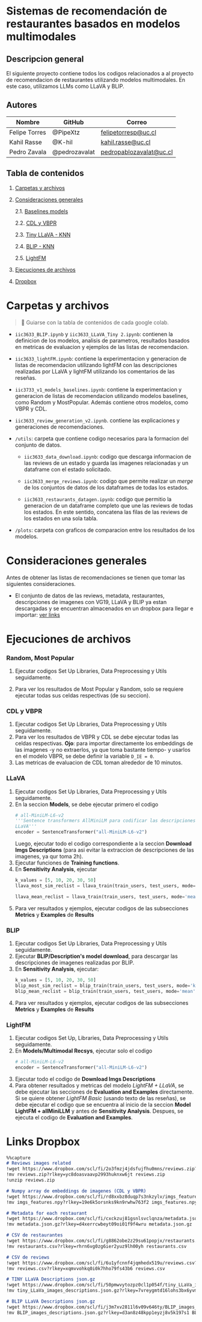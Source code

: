 # Sistemas de recomendación de restaurantes basados en modelos multimodales
## Descripcion general
El siguiente proyecto contiene todos los codigos relacionados a al proyecto de recomendacion
de restaurantes utilizando modelos multimodales. En este caso, utilizamos LLMs como LLaVA y BLIP.

## Autores
| Nombre         | GitHub          | Correo                  |
|----------------|-----------------|-------------------------|
| Felipe Torres  | @PipeXtz        | felipetorresp@uc.cl |
| Kahil Rasse    | @K-hil          | kahil.rasse@uc.cl   |
| Pedro Zavala   | @pedrozavalat   | pedropablozavalat@uc.cl  |

## Tabla de contenidos
1. [Carpetas y archivos](#carpetas-y-archivos)
2. [Consideraciones generales](#consideraciones-generales)
    
    2.1. [Baselines models](#random-most-popular)
    
    2.2. [CDL y VBPR](#cdl-y-vbpr)
    
    2.3. [Tiny LLaVA - KNN](#llava)
    
    2.4. [BLIP - KNN](#blip)
    
    2.5. [LightFM](#lightfm)

3. [Ejecuciones de archivos](#ejecuciones-de-archivos)
4. [Dropbox](#links-dropbox)


# Carpetas y archivos
> 📌  Guiarse con la tabla de contenidos de cada google colab.
* `iic3633_BLIP.ipynb` y `iic3633_LLaVA_Tiny 2.ipynb`: contienen la definicion de los modelos, analisis de parametros, resultados basados en metricas de evaluacion y ejemplos de las listas de recomendacion. 

* `iic3633_lightFM.ipynb`: contiene la experimentacion y generacion de listas de recomendacion utilizando lightFM con las descripciones realizadas por LLaVA y lightFM utilizando los comentarios de las reseñas. 

* `iic3733_v1_models_baselines.ipynb`: contiene la experimentacion y generacion de listas de recomendacion utilizando modelos baselines, como Random y MostPopular. Además contiene otros modelos, como VBPR y CDL. 

* `iic3633_review_generation_v2.ipynb`. contiene las explicaciones y generaciones de recomendaciones. 


* `/utils`: carpeta que contiene codigo necesarios para la formacion del conjunto de datos.
    * `iic3633_data_download.ipynb`: codigo que descarga informacion de las reviews de un estado y  guarda las imagenes relacionadas y un dataframe con el estado solicitado. 

    * `iic3633_merge_reviews.ipynb`: codigo que permite realizar un *merge* de los conjuntos de datos de los dataframes de todas los estados. 
    
    * `iic3633_restaurants_datagen.ipynb`: codigo que permitio la generacion de un dataframe completo que une las reviews de todas los estados. En este sentido, concatena las filas de las reviews de los estados en una sola tabla. 
    
* `/plots`: carpeta con graficos de comparacion entre los resultados de los modelos.

# Consideraciones generales
Antes de obtener las listas de recomendaciones se tienen que tomar las siguientes consideraciones. 
*  El conjunto de datos de las reviews, metadata, restaurantes, descripciones de imagenes con VG19, LLaVA y BLIP ya
estan descargadas y se encuentran almacenados en un dropbox para llegar e importar: [ver links](#links-dropbox)

# Ejecuciones de archivos
### Random, Most Popular
1. Ejecutar codigos Set Up Libraries, Data Preprocessing y Utils seguidamente. 

2. Para ver los resultados de Most Popular y Random, solo se requiere ejecutar todas sus celdas respectivas (de su seccion).  


### CDL y VBPR
1. Ejecutar codigos Set Up Libraries, Data Preprocessing y Utils seguidamente. 
2. Para ver los resultados de VBPR y CDL se debe ejecutar todas las celdas respectivas. **Ojo**: para importar directamente los embeddings de las imagenes -y no extraerlos, ya que toma bastante tiempo- y usarlos en el modelo VBPR, se 
debe definir la variable `D_IE = 0`. 
3. Las metricas de evaluacion de CDL toman alrededor de 10 minutos. 

### LLaVA 
1. Ejecutar codigos Set Up Libraries, Data Preprocessing y Utils seguidamente. 
2. En la seccion **Models**, se debe ejecutar primero el codigo 
    ```python
    # all-MiniLM-L6-v2
    '''Sentence transformers AllMiniLM para codificar las descripciones hecha por 
    LLaVA'''
    encoder = SentenceTransformer("all-MiniLM-L6-v2")
    ```
    Luego, ejecutar todo el codigo correspondiente a la seccion **Download Imgs Descriptions** (para asi evitar la extraccion de descripciones de las imagenes, ya qur toma 2h). 
3. Ejecutar funciones de **Training functions**. 
4. En **Sensitivity Analysis**, ejecutar
    ```python
    k_values = [5, 10, 20, 30, 50]
    llava_most_sim_reclist = llava_train(train_users, test_users, mode='knn', k_values=k_values)
    ```
    ```python
    llava_mean_reclist = llava_train(train_users, test_users, mode='mean', k_values=k_values)
    ```
5. Para ver resultados y ejemplos, ejecutar codigos de las subsecciones **Metrics** y **Examples** de **Results**

### BLIP

1. Ejecutar codigos Set Up Libraries, Data Preprocessing y Utils seguidamente. 
2. Ejecutar **BLIP/Description's model download**, para descargar las descripciones de imagenes realizadas por BLIP. 
3. En **Sensitivity Analysis**, ejecutar:
    ```python
    k_values = [5, 10, 20, 30, 50]
    blip_most_sim_reclist = blip_train(train_users, test_users, mode='knn', k_values=k_values)
    blip_mean_reclist = blip_train(train_users, test_users, mode='mean', k_values=k_values)
    ```
4. Para ver resultados y ejemplos, ejecutar codigos de las subsecciones **Metrics** y **Examples** de **Results**

### LightFM
1. Ejecutar codigos Set Up, Libraries, Data Preprocessing y Utils seguidamente. 
2. En **Models/Multimodal Recsys**, ejecutar solo el codigo
    ```python 
    # all-MiniLM-L6-v2
    encoder = SentenceTransformer("all-MiniLM-L6-v2")
    ```
3. Ejecutar todo el codigo de **Download Imgs Descriptions**
4. Para obtener resultados y metricas del modelo *LightFM + LLaVA*, se debe ejecutar las secciones de **Evaluation and Examples** directamente.
    Si se quiere obtener *LightFM Basic* (usando texto de las reseñas), se debe ejecutar el codigo que se encuentra al inicio de la seccion **Model LightFM + allMiniLLM** y antes de **Sensitivity Analysis**. Despues, se ejecuta el codigo de **Evaluation and Examples**. 



# Links Dropbox
```markdown
%%capture
# Reviews images related
!wget https://www.dropbox.com/scl/fi/2o3fmzj4jdsfujfhu0mns/reviews.zip?rlkey=yc8doasvaavp2993huknxw6jt&st=3e3bpy5q&dl=0
!mv reviews.zip?rlkey=yc8doasvaavp2993huknxw6jt reviews.zip
!unzip reviews.zip
```
```markdown
# Numpy array de embeddings de imagenes (CDL y VBPR)
!wget https://www.dropbox.com/scl/fi/rd8xxbz8duqp7s3nkzylv/imgs_features.npy?rlkey=19e6k5orsnks9kn9rwhw763f2&st=9mn8cev0&dl=0
!mv imgs_features.npy?rlkey=19e6k5orsnks9kn9rwhw763f2 imgs_features.npy
```
```markdown
# Metadata for each restaurant
!wget https://www.dropbox.com/scl/fi/cxckzuj81gsnlsvclqnza/metadata.json.gz?rlkey=d4xerrcwbeyt09oi01f9f4wru&st=sv6cnpzh&dl=0
!mv metadata.json.gz?rlkey=d4xerrcwbeyt09oi01f9f4wru metadata.json.gz
```
```markdown
# CSV de restaurantes
!wget https://www.dropbox.com/scl/fi/g8862obe2z29su61popjx/restaurants.csv?rlkey=rhrn6vg0zg6ier2yuz9lh00yh&st=fqh0067i&dl=0
!mv restaurants.csv?rlkey=rhrn6vg0zg6ier2yuz9lh00yh restaurants.csv
```
```markdown
# CSV de reviews 
!wget https://www.dropbox.com/scl/fi/6u1yfcnnf4jqmhedx519u/reviews.csv?rlkey=xqmvvohkq0i0k7hho79fs43b6&st=ko3q9dnq&dl=0
!mv reviews.csv?rlkey=xqmvvohkq0i0k7hho79fs43b6 reviews.csv
```
```markdown
# TINY LLaVA Descriptions json.gz
!wget https://www.dropbox.com/scl/fi/50pmwvytozpz0cl1p054f/tiny_LLaVa_images_descriptions.json.gz?rlkey=7vreygmtd16lohs3bx6yvmwdk&st=9568qz84&dl=0
!mv tiny_LLaVa_images_descriptions.json.gz?rlkey=7vreygmtd16lohs3bx6yvmwdk tiny_LLaVa_images_descriptions.json.gz
```
```markdown
# BLIP LLaVA Descriptions json.gz
!wget https://www.dropbox.com/scl/fi/j3m7xv2811l6v09v646ty/BLIP_images_descriptions.json.gz?rlkey=d3an8z48kpp1eyzj8v5k197s1&st=c7t76xpf&dl=0
!mv BLIP_images_descriptions.json.gz?rlkey=d3an8z48kpp1eyzj8v5k197s1 BLIP_images_descriptions.json.gz
```
